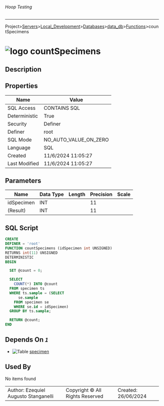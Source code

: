 ###### Hoop Testing
___
Project>[Servers](../../../../Servers.md)>[Local_Development](../../../Local_Development.md)>[Databases](../../Databases.md)>[data_db](../data_db.md)>[Functions](Functions.md)>countSpecimens


# ![logo](../../../../../Images/function64.svg) countSpecimens

## <a name="#Description"></a>Description
> 
## <a name="#Properties"></a>Properties
|Name|Value|
|---|---|
|SQL Access|CONTAINS SQL|
|Deterministic|True|
|Security|Definer|
|Definer|root|
|SQL Mode|NO_AUTO_VALUE_ON_ZERO|
|Language|SQL|
|Created|11/6/2024 11:05:27|
|Last Modified|11/6/2024 11:05:27|


## <a name="#Parameters"></a>Parameters
|Name|Data Type|Length|Precision|Scale|
|---|---|---|---|---|
|idSpecimen|INT||11||
|(Result)|INT||11||

## <a name="#SqlScript"></a>SQL Script
```SQL
CREATE
DEFINER = 'root'
FUNCTION countSpecimens (idSpecimen int UNSIGNED)
RETURNS int(11) UNSIGNED
DETERMINISTIC
BEGIN

  SET @count = 0;

  SELECT
    COUNT(*) INTO @count
  FROM specimen ts
  WHERE ts.sample = (SELECT
      se.sample
    FROM specimen se
    WHERE se.id = idSpecimen)
  GROUP BY ts.sample;

  RETURN @count;
END
```

## <a name="#DependsOn"></a>Depends On _`1`_
- ![Table](../../../../../Images/table.svg) [specimen](../Tables/specimen.md)


## <a name="#UsedBy"></a>Used By
No items found

||||
|---|---|---|
|Author: Ezequiel Augusto Stanganelli|Copyright © All Rights Reserved|Created: 26/06/2024|